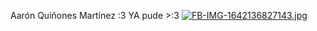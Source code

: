 Aarón Quiñones Martínez :3
YA pude >:3
[![FB-IMG-1642136827143.jpg](https://i.postimg.cc/dtf8pDgq/FB-IMG-1642136827143.jpg)](https://postimg.cc/4mz7h4JM)
